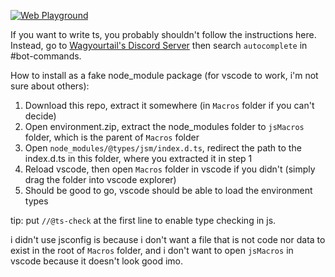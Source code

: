 [![Web Playground](https://img.shields.io/static/v1?logo=visualstudiocode&label=&message=Open+Playground+in+vscode.dev&labelColor=2c2c32&color=007acc&logoColor=007acc)](https://vscode.dev/github/aMelonRind/JsMacros-scripts/blob/main/types/playground.js)

If you want to write ts, you probably shouldn't follow the instructions here. Instead, go to [Wagyourtail's Discord Server](https://github.com/JsMacros/JsMacros?tab=readme-ov-file#jsmacros) then search `autocomplete` in #bot-commands.

How to install as a fake node_module package (for vscode to work, i'm not sure about others):
1. Download this repo, extract it somewhere (in `Macros` folder if you can't decide)
2. Open environment.zip, extract the node_modules folder to `jsMacros` folder, which is the parent of `Macros` folder
3. Open `node_modules/@types/jsm/index.d.ts`, redirect the path to the index.d.ts in this folder, where you extracted it in step 1
4. Reload vscode, then open `Macros` folder in vscode if you didn't (simply drag the folder into vscode explorer)
5. Should be good to go, vscode should be able to load the environment types

tip: put `//@ts-check` at the first line to enable type checking in js.

i didn't use jsconfig is because i don't want a file that is not code nor data to exist in the root of `Macros` folder, and i don't want to open `jsMacros` in vscode because it doesn't look good imo.
